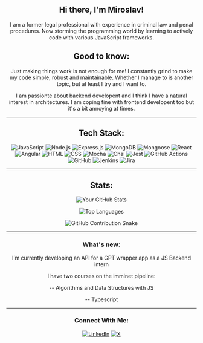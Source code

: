 <div align="center">

## Hi there, I'm Miroslav!

I am a former legal professional with experience in criminal law and penal procedures. 
Now storming the programming world by learning to actively code with various JavaScript frameworks.

## Good to know:
Just making things work is not enough for me! I constantly grind to make my code simple, robust and maintainable. Whether I manage to is another topic, but at least I try and I want to.

I am passionte about backend developent and I think I have a natural interest in architectures. I am coping fine with frontend developent too but it's a bit annoying at times.

---

## Tech Stack:
![JavaScript](https://img.shields.io/badge/-JavaScript-F7DF1E?style=flat&logo=javascript&logoColor=black)
![Node.js](https://img.shields.io/badge/-Node.js-339933?style=flat&logo=node.js&logoColor=white)
![Express.js](https://img.shields.io/badge/-Express.js-000000?style=flat&logo=express&logoColor=white)
![MongoDB](https://img.shields.io/badge/-MongoDB-4EA94B?style=flat&logo=mongodb&logoColor=white)
![Mongoose](https://img.shields.io/badge/-Mongoose-880000?style=flat&logo=mongoose&logoColor=white)
![React](https://img.shields.io/badge/-React-61DAFB?style=flat&logo=react&logoColor=white)
![Angular](https://img.shields.io/badge/-Angular-DD0031?style=flat&logo=angular&logoColor=white)
![HTML](https://img.shields.io/badge/-HTML5-E34F26?style=flat&logo=html5&logoColor=white)
![CSS](https://img.shields.io/badge/-CSS3-1572B6?style=flat&logo=css3&logoColor=white)
![Mocha](https://img.shields.io/badge/-Mocha-8D6748?style=flat&logo=mocha&logoColor=white)
![Chai](https://img.shields.io/badge/-Chai-A30701?style=flat&logo=chai&logoColor=white)
![Jest](https://img.shields.io/badge/-Jest-C21325?style=flat&logo=jest&logoColor=white)
![GitHub Actions](https://img.shields.io/badge/-GitHub_Actions-2088FF?style=flat&logo=github-actions&logoColor=white)
![GitHub](https://img.shields.io/badge/-GitHub-181717?style=flat&logo=github&logoColor=white)
![Jenkins](https://img.shields.io/badge/-Jenkins-D24939?style=flat&logo=jenkins&logoColor=white)
![Jira](https://img.shields.io/badge/-Jira-0052CC?style=flat&logo=jira&logoColor=white)

---

## Stats:
![Your GitHub Stats](https://github-readme-stats.vercel.app/api?username=theTrackSuitDev&show_icons=true&theme=tokyonight)

![Top Languages](https://github-readme-stats.vercel.app/api/top-langs/?username=theTrackSuitDev&layout=compact&theme=radical)

![GitHub Contribution Snake](https://raw.githubusercontent.com/theTrackSuitDev/theTrackSuitDev/output/github-snake-dark.svg?palette=github-dark)

---

### What's new:
I’m currently developing an API for a GPT wrapper app as a JS Backend intern

I have two courses on the imminet pipeline:

-- Algorithms and Data Structures with JS

-- Typescript

---

### Connect With Me:
[![LinkedIn](https://img.shields.io/badge/-LinkedIn-0077B5?style=flat&logo=linkedin&logoColor=white)](https://www.linkedin.com/in/miroslav-georgiev-861560144/)
[![X](https://img.shields.io/badge/-X-000000?style=flat&logo=x&logoColor=white)](https://x.com/miro_unchained)
</div>
